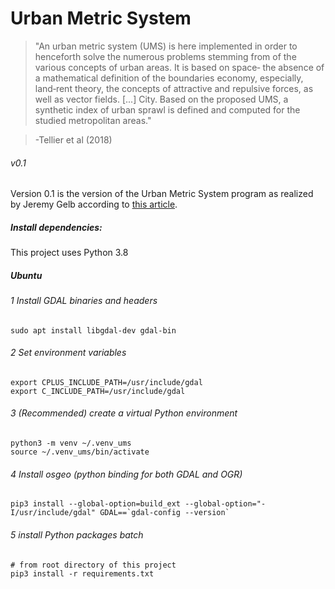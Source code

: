 # Urban Metric System
> "An urban metric system (UMS) is here implemented in order to henceforth solve the
> numerous problems stemming from of the various concepts of urban areas. It is based on space‐
> the absence of a mathematical definition of the boundaries economy, especially, land‐rent theory,
> the concepts of attractive and repulsive forces, as well as vector fields. [...] City. Based on
> the proposed UMS, a synthetic index of urban sprawl is defined and computed for the studied
> metropolitan
> areas."

> -Tellier et al (2018)

###### v0.1
Version 0.1 is the version of the Urban Metric System program as
realized by Jeremy Gelb according to [this article](./Tellier_et_al-2018-Regional_Science_Policy__26_Practice.pdf).

##### Install dependencies:
This project uses Python 3.8
##### Ubuntu
###### 1 Install GDAL binaries and headers

    sudo apt install libgdal-dev gdal-bin

###### 2 Set environment variables

    export CPLUS_INCLUDE_PATH=/usr/include/gdal
    export C_INCLUDE_PATH=/usr/include/gdal

###### 3 (Recommended) create a virtual Python environment

    python3 -m venv ~/.venv_ums
    source ~/.venv_ums/bin/activate

###### 4 Install osgeo (python binding for both GDAL and OGR)
    pip3 install --global-option=build_ext --global-option="-I/usr/include/gdal" GDAL==`gdal-config --version`

###### 5 install Python packages batch

    # from root directory of this project
    pip3 install -r requirements.txt
